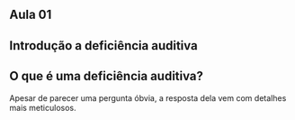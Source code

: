 ## Aula 01

Introdução a deficiência auditiva
------------------------------------


## O que é uma deficiência auditiva?

Apesar de parecer uma pergunta óbvia, a resposta dela vem com detalhes mais meticulosos.

